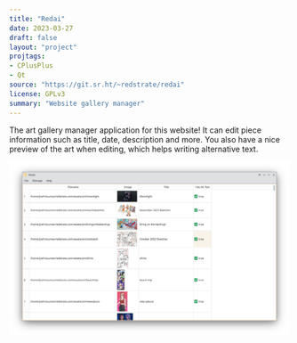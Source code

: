 ```yaml
---
title: "Redai"
date: 2023-03-27
draft: false
layout: "project"
projtags:
- CPlusPlus
- Qt
source: "https://git.sr.ht/~redstrate/redai"
license: GPLv3
summary: "Website gallery manager"
---
```


The art gallery manager application for this website! It can edit piece information such as title, date, description and more. You also have a nice preview of the art when editing, which helps writing alternative text.

![Main Window](screenshot.png)

